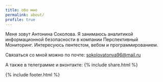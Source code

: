 ```yaml
---
title: обо мне
permalink: about/
profile: true
---
```


Меня зовут Антонина Соколова. Я занимаюсь аналитикой информационной безопасности в компании Перспективный Мониторинг. 
Интересуюсь пентестом, вебом и программированием.

Связаться со мной можно по почте: sokolovatonya96@mail.ru

А также в телеграмме и вконтакте:  {% include share.html %} 

{% include footer.html %}
